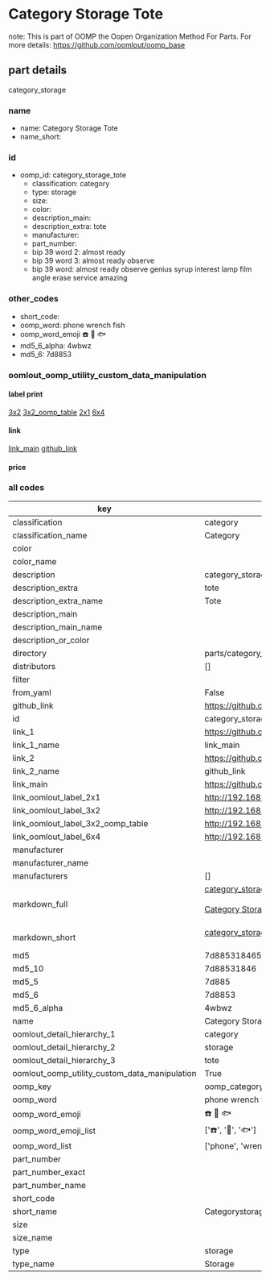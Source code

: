 # Category Storage Tote  

note: This is part of OOMP the Oopen Organization Method For Parts. For more details: https://github.com/oomlout/oomp_base

##  part details



category_storage

### name
* name: Category Storage Tote
* name_short: 
### id
* oomp_id: category_storage_tote
  * classification: category
  * type: storage
  * size: 
  * color: 
  * description_main: 
  * description_extra: tote
  * manufacturer: 
  * part_number: 
  * bip 39 word 2: almost ready
  * bip 39 word 3: almost ready observe
  * bip 39 word: almost ready observe genius syrup interest lamp film angle erase service amazing

### other_codes
* short_code: 
* oomp_word: phone wrench fish
* oomp_word_emoji :phone: :wrench: :fish:
* md5_6_alpha: 4wbwz
* md5_6: 7d8853






### oomlout_oomp_utility_custom_data_manipulation
#### label print
[3x2](http://192.168.1.245:1112/?label=oomp%204wbwz)
[3x2_oomp_table](http://192.168.1.107:1112/?label=oomp%204wbwz)
[2x1](http://192.168.1.242:1112/?label=oomp%204wbwz)
[6x4](http://192.168.1.55:1112/?label=oomp%204wbwz)    

#### link

[link_main](https://github.com/oomlout/oomlout_oomp_current_version_messy/tree/main/parts/category_storage_tote) [github_link](https://github.com/oomlout/oomlout_oomp_part_src/tree/main/parts/category_storage_tote)                             

#### price







### all codes 
| key | value |  
| --- | --- |  
| classification | category |  
| classification_name | Category |  
| color |  |  
| color_name |  |  
| description | category_storage |  
| description_extra | tote |  
| description_extra_name | Tote |  
| description_main |  |  
| description_main_name |  |  
| description_or_color |   |  
| directory | parts/category_storage_tote |  
| distributors | [] |  
| filter |  |  
| from_yaml | False |  
| github_link | https://github.com/oomlout/oomlout_oomp_part_src/tree/main/parts/category_storage_tote |  
| id | category_storage_tote |  
| link_1 | https://github.com/oomlout/oomlout_oomp_current_version_messy/tree/main/parts/category_storage_tote |  
| link_1_name | link_main |  
| link_2 | https://github.com/oomlout/oomlout_oomp_part_src/tree/main/parts/category_storage_tote |  
| link_2_name | github_link |  
| link_main | https://github.com/oomlout/oomlout_oomp_current_version_messy/tree/main/parts/category_storage_tote |  
| link_oomlout_label_2x1 | http://192.168.1.242:1112/?label=oomp%204wbwz |  
| link_oomlout_label_3x2 | http://192.168.1.245:1112/?label=oomp%204wbwz |  
| link_oomlout_label_3x2_oomp_table | http://192.168.1.107:1112/?label=oomp%204wbwz |  
| link_oomlout_label_6x4 | http://192.168.1.55:1112/?label=oomp%204wbwz |  
| manufacturer |  |  
| manufacturer_name |  |  
| manufacturers | [] |  
| markdown_full | [category_storage_tote](https://github.com/oomlout/oomlout_oomp_current_version_messy/tree/main/parts/category_storage_tote)<br>[](https://github.com/oomlout/oomlout_oomp_current_version_messy/tree/main/parts/category_storage_tote)<br>[Category Storage Tote](https://github.com/oomlout/oomlout_oomp_current_version_messy/tree/main/parts/category_storage_tote)<br><br> |  
| markdown_short | [category_storage_tote](https://github.com/oomlout/oomlout_oomp_current_version_messy/tree/main/parts/category_storage_tote)<br><br> |  
| md5 | 7d88531846564f99d6ee560f30ecb036 |  
| md5_10 | 7d88531846 |  
| md5_5 | 7d885 |  
| md5_6 | 7d8853 |  
| md5_6_alpha | 4wbwz |  
| name | Category Storage Tote |  
| oomlout_detail_hierarchy_1 | category |  
| oomlout_detail_hierarchy_2 | storage |  
| oomlout_detail_hierarchy_3 | tote |  
| oomlout_oomp_utility_custom_data_manipulation | True |  
| oomp_key | oomp_category_storage_tote |  
| oomp_word | phone wrench fish |  
| oomp_word_emoji | :phone: :wrench: :fish: |  
| oomp_word_emoji_list | [':phone:', ':wrench:', ':fish:'] |  
| oomp_word_list | ['phone', 'wrench', 'fish'] |  
| part_number |  |  
| part_number_exact |  |  
| part_number_name |  |  
| short_code |  |  
| short_name | Categorystorage |  
| size |  |  
| size_name |  |  
| type | storage |  
| type_name | Storage |  
